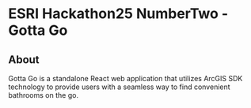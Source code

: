 # ESRI Hackathon25 NumberTwo - Gotta Go

## About

Gotta Go is a standalone React web application that utilizes ArcGIS SDK technology to provide users with a seamless way to find convenient bathrooms on the go.
